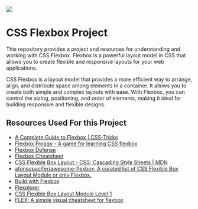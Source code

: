<img src="https://res.cloudinary.com/practicaldev/image/fetch/s--Q6Y7nAWs--/c_imagga_scale,f_auto,fl_progressive,h_900,q_auto,w_1600/https://dev-to-uploads.s3.amazonaws.com/i/hahwcwzkrcd3glxt4bxd.jpg">

# CSS Flexbox Project
This repository provides a project and resources for understanding and working with CSS Flexbox. Flexbox is a powerful layout model in CSS that allows you to create flexible and responsive layouts for your web applications.

CSS Flexbox is a layout model that provides a more efficient way to arrange, align, and distribute space among elements in a container. It allows you to create both simple and complex layouts with ease. With Flexbox, you can control the sizing, positioning, and order of elements, making it ideal for building responsive and flexible designs.

## Resources Used For this Project
- [A Complete Guide to Flexbox | CSS-Tricks](https://css-tricks.com/snippets/css/a-guide-to-flexbox/)
- [Flexbox Froggy - A game for learning CSS flexbox](https://flexboxfroggy.com/)
- [Flexbox Defense](http://www.flexboxdefense.com/)
- [Flexbox Cheatsheet](https://yoksel.github.io/flex-cheatsheet/)
- [CSS Flexible Box Layout - CSS: Cascading Style Sheets | MDN](https://developer.mozilla.org/en-US/docs/Web/CSS/CSS_Flexible_Box_Layout)
- [afonsopacifer/awesome-flexbox: A curated list of CSS Flexible Box Layout Module or only Flexbox.](https://github.com/afonsopacifer/awesome-flexbox)
- [Build with Flexbox](https://flexbox.buildwithreact.com/)
- [Flexplorer](https://bennettfeely.com/flexplorer/)
- [CSS Flexible Box Layout Module Level 1](https://bennettfeely.com/flexplorer/)
- [FLEX: A simple visual cheatsheet for flexbox](https://flexbox.malven.co/)